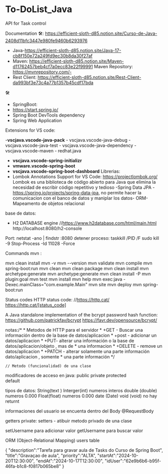 # To-DoList_Java
API for Task control


Documentation 🛠️: 
https://efficient-sloth-d85.notion.site/Curso-de-Java-2408d11bfc3447e980fe9460b6293976
- Java-https://efficient-sloth-d85.notion.site/Java-17-cb8f150e72a249fd9ec30b8da30f27af
- Maven: https://efficient-sloth-d85.notion.site/Maven-d11762457beb4cf7a0ecc83e22f99991
  Maven Repository: https://mvnrepository.com/- 
- Rest Client: https://efficient-sloth-d85.notion.site/Rest-Client-da993bf3e73c4a77b1357b45cdf17bda

🛠️
- SpringBoot:
- https://start.spring.io/
- Spring Boot DevTools dependency
- Spring Web Application
  
Extensions for VS code: 

-**vscjava.vscode-java-pack**
    - vscjava.vscode-java-debug
    - vscjava.vscode-java-test
    - vscjava.vscode-java-dependency
    - vscjava.vscode-maven
    - redhat.java
- **vscjava.vscode-spring-initializr**
- **vmware.vscode-spring-boot**
- **vscjava.vscode-spring-boot-dashboard**
Librerias:
- Lombok Annotations Support for VS Code: https://projectlombok.org/
Lombok es una biblioteca de código abierto para Java que elimina la necesidad de escribir código repetitivo y tedioso
-Spring Data JPA -  https://spring.io/projects/spring-data-jpa, no permite hacer la comunicacion con el banco de datos y maniplar los datos- ORM-Mapeamento de objetos relacional

base de datos:
- H2 DATABASE engine //https://www.h2database.com/html/main.html 
http://localhost:8080/h2-console






Port:
netstat -ano | findstr :8080
detener proceso: taskkill /PID <PID> /F
sudo kill -9 <PID>
Stop-Process -Id 11028 -Force


Commands mvn :

mvn clean install
mvn -v
mvn --version
mvn validate
mvn compile
mvn spring-boot:run
mvn clean
mvn clean package
mvn clean install
mvn archetype:generate
mvn archetype:generate
mvn clean install -P<profile-name>
mvn plugin:goal
mvn test
mvn install
mvn help
mvn exec:java -Dexec.mainClass="com.example.Main"
mvn site
mvn deploy
mvn spring-boot:run


Status codes HTTP status code:
//https://http.cat/
https://http.cat/[status_code]

A Java standalone implementation of the bcrypt password hash function:
https://github.com/patrickfav/bcrypt
https://favr.dev/opensource/bcrypt/


notas:/*
     * Metodos de HTTP para el servidor
     * +GET - Buscar una información dentro de la base de datos/aplicacion
     * +post - adicionar un datos/aplicacion
     * +PUT- alterar una información o la base de datos/aplicacion/objeto , mas de
     * una informacion
     * +DELETE - remove un datos/aplicacion
     * +PATCH - alterar solamente una parte información dato/aplicacion , somente
     * una parte información
     */

    // Metodo (funcionalidad) de una clase

modificadores de acceso en java: 
public
private
protected   
default

tipos de datos: 
String(text )
Interger(int) numeros interos
double (double) numeros 0.000
Float(float) numeros 0.000
date (Date)
void (void) no hay returnt

informaciones del usuario se encuenta dentro del Body @RequestBody

getters 
private: setters - atibuir metodo privado de una clase 

setUsername para adicionar valor
getUsername para buscar valor


ORM (Object-Relational Mapping) users table 

{
    "description":"Tarefa para gravar aula de Tasks do Curso de Spring Boot",
    "title":"Gravaçao de aula",
    "priority":"ALTA",
    "startAt":"2024-10-20T12:30:00",
    "endAt":"2024-10-17T12:30:00",
    "idUser":"62e9b6b6-b95f-46fa-b1c8-f0817b065be8"
}